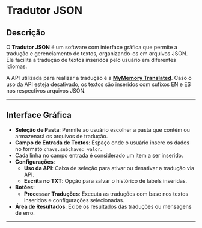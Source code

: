 # Tradutor JSON

## Descrição

O **Tradutor JSON** é um software com interface gráfica que permite a tradução e gerenciamento de textos, organizando-os em arquivos JSON. Ele facilita a tradução de textos inseridos pelo usuário em diferentes idiomas.

A API utilizada para realizar a tradução é a **[MyMemory Translated](https://mymemory.translated.net/)**. Caso o uso da API esteja desativado, os textos são inseridos com sufixos EN e ES nos respectivos arquivos JSON.

---

## Interface Gráfica

- **Seleção de Pasta**: Permite ao usuário escolher a pasta que contém ou armazenará os arquivos de tradução.
- **Campo de Entrada de Textos**: Espaço onde o usuário insere os dados no formato `chave.subchave: valor`.
- Cada linha no campo entrada é considerado um item a ser inserido.
- **Configurações**:
  - **Uso da API**: Caixa de seleção para ativar ou desativar a tradução via API.
  - **Escrita no TXT**: Opção para salvar o histórico de labels inseridas.
- **Botões**:
  - **Processar Traduções**: Executa as traduções com base nos textos inseridos e configurações selecionadas.
- **Área de Resultados**: Exibe os resultados das traduções ou mensagens de erro.

---

